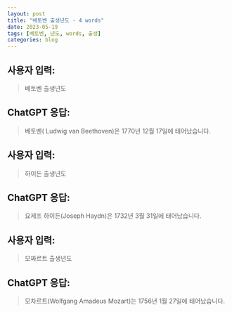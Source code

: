 ```yaml
---
layout: post
title: "베토벤 출생년도 - 4 words"
date: 2023-05-19
tags: [베토벤, 년도, words, 출생]
categories: blog
---
```


## 사용자 입력:
> 베토벤 출생년도

## ChatGPT 응답:
> 베토벤( Ludwig van Beethoven)은 1770년 12월 17일에 태어났습니다.

## 사용자 입력:
> 하이든 출생년도

## ChatGPT 응답:
> 요제프 하이든(Joseph Haydn)은 1732년 3월 31일에 태어났습니다.

## 사용자 입력:
> 모짜르트 출생년도

## ChatGPT 응답:
> 모차르트(Wolfgang Amadeus Mozart)는 1756년 1월 27일에 태어났습니다.

